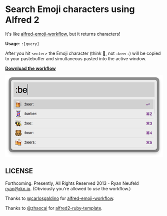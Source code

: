 # Search Emoji characters using Alfred 2

It's like
[alfred-emoji-workflow](https://github.com/carlosgaldino/alfred-emoji-workflow),
but it returns characters!

**Usage**: `:[query]`

After you hit `<enter>` the Emoji character (think :beer:, not `:beer:`) will be copied to
your pastebuffer and simultaneous pasted into the active window.

**[Download the workflow](https://github.com/rkneufeld/alfred-emoji-characters-workflow/releases/download/v1.0/emoji-characters.zip)**

![Beer!](screenshots/beer.png)

## LICENSE

Forthcoming. Presently, All Rights Reserved 2013 - Ryan Neufeld <ryan@rkn.io>. (Obviously you're allowed to *use* the workflow.)

Thanks to [@carlosgaldino](https://github.com/carlosgaldino) for [alfred-emoji-workflow](https://github.com/carlosgaldino/alfred-emoji-workflow).

Thanks to [@zhaocai](https://github.com/zhaocai) for [alfred2-ruby-template](https://github.com/zhaocai/alfred2-ruby-template).


